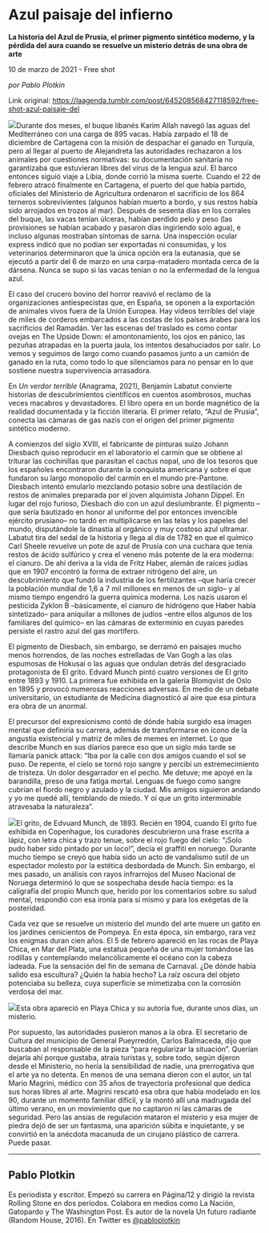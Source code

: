 # Azul paisaje del infierno

**La historia del Azul de Prusia, el primer pigmento sintético moderno, y la pérdida del aura cuando se resuelve un misterio detrás de una obra de arte**

10 de marzo de 2021 - Free shot

_por Pablo Plotkin_

Link original: https://laagenda.tumblr.com/post/645208568427118592/free-shot-azul-paisaje-del

![](https://64.media.tumblr.com/13644223e0e23c182f3b2cfa910431e4/eaaa341c8e255330-54/s500x750/64803bf1a78656db213f8aacbeb5b3367e27f1ce.jpg)Durante dos meses, el buque libanés Karim
Allah navegó las aguas del Mediterráneo con una carga de 895 vacas. Había
zarpado el 18 de diciembre de Cartagena con la misión de despachar el ganado en
Turquía, pero al llegar al puerto de Alejandreta las autoridades rechazaron a
los animales por cuestiones normativas: su documentación sanitaria no
garantizaba que estuvieran libres del virus de la lengua azul. El barco
entonces siguió viaje a Libia, donde corrió la misma suerte. Cuando el 22 de
febrero atracó finalmente en Cartagena, el puerto del que había partido,
oficiales del Ministerio de Agricultura ordenaron el sacrificio de los 864
terneros sobrevivientes (algunos habían muerto a bordo, y sus restos había sido
arrojados en trozos al mar). Después de sesenta días en los corrales del buque,
las vacas tenían úlceras, habían perdido pelo y peso (las provisiones se habían
acabado y pasaron días ingiriendo solo agua), e incluso algunas mostraban
síntomas de sarna. Una inspección ocular express indicó que no podían ser
exportadas ni consumidas, y los veterinarios determinaron que la única opción
era la eutanasia, que se ejecutó a partir del 6 de marzo en una carpa-matadero
montada cerca de la dársena. Nunca se supo si las vacas tenían o no la
enfermedad de la lengua azul. 

El caso del crucero bovino del horror reavivó
el reclamo de la organizaciones antiespecistas que, en España, se oponen a la
exportación de animales vivos fuera de la Unión Europea. Hay videos terribles
del viaje de miles de corderos embarcados a las costas de los países árabes
para los sacrificios del Ramadán. Ver las escenas del traslado es como contar
ovejas en The Upside Down: el amontonamiento, los ojos en pánico, las pezuñas
atrapadas en la puerta jaula, los intentos desahuciados por salir. Lo vemos y
seguimos de largo como cuando pasamos junto a un camión de ganado en la ruta,
como todo lo que silenciamos para no pensar en lo que sostiene nuestra
supervivencia arrasadora. 

En *Un
verdor terrible* (Anagrama, 2021), Benjamín Labatut convierte historias de
descubrimientos científicos en cuentos asombrosos, muchas veces macabros y
devastadores. El libro opera en un borde magnético de la realidad documentada y
la ficción literaria. El primer relato, “Azul de Prusia”, conecta las cámaras
de gas nazis con el origen del primer pigmento sintético moderno. 

A comienzos del siglo XVIII, el fabricante de
pinturas suizo Johann Diesbach quiso reproducir en el laboratorio el carmín que
se obtiene al triturar las cochinillas que parasitan el cactus nopal, uno de
los tesoros que los españoles encontraron durante la conquista americana y
sobre el que fundaron su largo monopolio del carmín en el mundo pre-Pantone.
Diesbach intentó emularlo mezclando potasio sobre una destilación de restos de
animales preparada por el joven alquimista Johann Dippel. En lugar del rojo
furioso, Diesbach dio con un azul deslumbrante. El pigmento –que sería
bautizado en honor al uniforme del por entonces invencible ejército prusiano–
no tardó en multiplicarse en las telas y los papeles del mundo, disputándole la
dinastía al orgánico y muy costoso azul ultramar. Labatut tira del sedal de la
historia y llega al día de 1782 en que el químico Carl Sheele revuelve un pote
de azul de Prusia con una cuchara que tenía restos de ácido sulfúrico y crea el
veneno más potente de la era moderna: el cianuro. De ahí deriva a la vida de
Fritz Haber, alemán de raíces judías que en 1907 encontró la forma de extraer
nitrógeno del aire, un descubrimiento que fundó la industria de los
fertilizantes –que haría crecer la población mundial de 1,6 a 7 mil millones en
menos de un siglo– y al mismo tiempo engendró la guerra química moderna. Los
nazis usaron el pesticida Zyklon B –básicamente, el cianuro de hidrógeno que
Haber había sintetizado– para aniquilar a millones de judíos –entre ellos
algunos de los familiares del químico– en las cámaras de exterminio en cuyas
paredes persiste el rastro azul del gas mortífero. 

El pigmento de Diesbach, sin embargo, se
derramó en paisajes mucho menos horrendos, de las noches estrelladas de Van
Gogh a las olas espumosas de Hokusai o las aguas que ondulan detrás del
desgraciado protagonista de El grito. Edvard Munch pintó cuatro versiones de El
grito entre 1893 y 1910. La primera fue exhibida en la galería Blomqvist de
Oslo en 1895 y provocó numerosas reacciones adversas. En medio de un debate
universitario, un estudiante de Medicina diagnosticó al aire que esa pintura
era obra de un anormal. 

El precursor del expresionismo contó de dónde
había surgido esa imagen mental que definiría su carrera, además de
transformarse en ícono de la angustia existencial y matriz de miles de memes en
internet. Lo que describe Munch en sus diarios parece eso que un siglo más
tarde se llamaría panick attack: “Iba por la calle con dos amigos cuando el sol
se puso. De repente, el cielo se tornó rojo sangre y percibí un estremecimiento
de tristeza. Un dolor desgarrador en el pecho. Me detuve; me apoyé en la
barandilla, preso de una fatiga mortal. Lenguas de fuego como sangre cubrían el
fiordo negro y azulado y la ciudad. Mis amigos siguieron andando y yo me quedé
allí, temblando de miedo. Y oí que un grito interminable atravesaba la
naturaleza”. 

![](https://64.media.tumblr.com/8d13792203622de15eb8f6d28ac0e8f4/eaaa341c8e255330-2e/s500x750/02da2df2d37e6aacdfea09225409bb155fab502a.jpg)El grito, de Edvuard Munch, de 1893. 
Recién en 1904, cuando El grito fue exhibida
en Copenhague, los curadores descubrieron una frase escrita a lápiz, con letra
chica y trazo tenue, sobre el rojo fuego del cielo: “¡Solo pudo haber sido
pintado por un loco!”, decía el graffiti en noruego. Durante mucho tiempo se
creyó que había sido un acto de vandalismo sutil de un espectador molesto por
la estética desbordada de Munch. Sin embargo, el mes pasado, un análisis con
rayos infrarrojos del Museo Nacional de Noruega determinó lo que se sospechaba
desde hacía tiempo: es la caligrafía del propio Munch que, herido por los
comentarios sobre su salud mental, respondió con esa ironía para sí mismo y
para los exégetas de la posteridad. 

Cada vez que se resuelve un misterio del mundo
del arte muere un gatito en los jardines cenicientos de Pompeya. En esta época,
sin embargo, rara vez los enigmas duran cien años. El 5 de febrero apareció en
las rocas de Playa Chica, en Mar del Plata, una estatua pequeña de una mujer
tomándose las rodillas y contemplando melancólicamente el océano con la cabeza
ladeada. Fue la sensación del fin de semana de Carnaval. ¿De dónde había salido
esa escultura? ¿Quién la había hecho? La raíz oscura del objeto potenciaba su
belleza, cuya superficie se mimetizaba con la corrosión verdosa del mar. 

![](https://64.media.tumblr.com/ac83cf50e9a200faed2ee6eeb2918f70/eaaa341c8e255330-39/s500x750/e7928024589b97c65a0b776dccbc6eb97dae3d18.jpg)Esta obra apareció en Playa Chica y su autoría fue, durante unos días, un misterio. 

Por supuesto, las autoridades pusieron manos a
la obra. El secretario de Cultura del municipio de General Pueyrredón, Carlos
Balmaceda, dijo que buscaban al responsable de la pieza “para regularizar la
situación”. Querían dejarla ahí porque gustaba, atraía turistas y, sobre todo,
según dijeron desde el Ministerio, no hería la sensibilidad de nadie, una
prerrogativa que el arte ya no detenta. En menos de una semana dieron con el
autor, un tal Mario Magrini, médico con 35 años de trayectoria profesional que
dedica sus horas libres al arte. Magrini rescató esa obra que había modelado en
los 90, durante un momento familiar difícil, y la montó allí una madrugada del
último verano, en un movimiento que no captaron ni las cámaras de seguridad.
Pero las ansias de regulación mataron el misterio y esa mujer de piedra dejó de
ser un fantasma, una aparición súbita e inquietante, y se convirtió en la
anécdota macanuda de un cirujano plástico de carrera. Puede pasar.



---

Pablo Plotkin
-------------

 Es periodista y escritor. Empezó su carrera en Página/12 y dirigió la revista Rolling Stone en dos períodos. Colabora en medios como La Nación, Gatopardo y The Washington Post. Es autor de la novela Un futuro radiante (Random House, 2016). En Twitter es [@pabloplotkin](https://twitter.com/pabloplotkin) 

